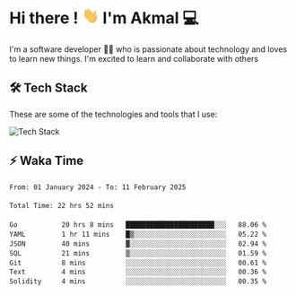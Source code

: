 # Hi there ! <img src="https://github.com/ABSphreak/ABSphreak/blob/master/gifs/Hi.gif" width="30"> I'm Akmal  💻

I'm a software developer 👨‍💻 who is passionate about technology and loves to learn new things. I'm excited to learn and collaborate with others

## 🛠️ Tech Stack

These are some of the technologies and tools that I use:

![Tech Stack](https://skillicons.dev/icons?i=typescript,nodejs,javascript,express,nest,sequelize,go,rabbitmq,python,solidity,react,vue,next,nuxtjs,webpack,vite,tailwindcss,bootstrap,css,scss,html,vercel,firebase,heroku,netlify,docker,postgresql,mongodb,redis,mysql,graphql,git,github,gitlab,vscode,figma,postman,pytorch,tensorflow,bash)

## ⚡ Waka Time
<!--START_SECTION:waka-->

```txt
From: 01 January 2024 - To: 11 February 2025

Total Time: 22 hrs 52 mins

Go           20 hrs 8 mins   ██████████████████████░░░   88.06 %
YAML         1 hr 11 mins    █▒░░░░░░░░░░░░░░░░░░░░░░░   05.22 %
JSON         40 mins         ▓░░░░░░░░░░░░░░░░░░░░░░░░   02.94 %
SQL          21 mins         ▒░░░░░░░░░░░░░░░░░░░░░░░░   01.59 %
Git          8 mins          ░░░░░░░░░░░░░░░░░░░░░░░░░   00.61 %
Text         4 mins          ░░░░░░░░░░░░░░░░░░░░░░░░░   00.36 %
Solidity     4 mins          ░░░░░░░░░░░░░░░░░░░░░░░░░   00.35 %
```

<!--END_SECTION:waka-->


